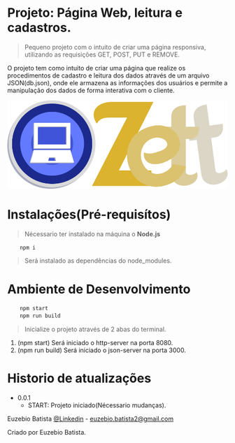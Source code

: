 # Projeto: Página Web, leitura e cadastros.

> Pequeno projeto com o intuito de criar uma página responsiva, utilizando as requisições GET, POST, PUT e REMOVE.

O projeto tem como intuito de criar uma página que realize os procedimentos de cadastro e leitura dos dados através de um arquivo JSON(db.json), onde ele armazena as informações dos usuários e permite a manipulação dos dados de forma interativa com o cliente.

![](./logo/LogoProjeto.png)

# Instalações(Pré-requisítos)

> Nécessario ter instalado na máquina o **Node.js**

```sh
    npm i
```
> Será instalado as dependências do node_modules.

# Ambiente de Desenvolvimento

```sh
    npm start
    npm run build
```
> Inicialize o projeto através de 2 abas do terminal.
1. (npm start) Será iniciado o http-server na porta 8080.
2. (npm run build) Será iniciado o json-server na porta 3000.

# Historio de atualizações

* 0.0.1
    * START: Projeto iniciado(Nécessario mudanças).

Euzebio Batista [@Linkedin](https://www.linkedin.com/in/euzebio-batista) - euzebio.batista2@gmail.com

Criado por Euzebio Batista.